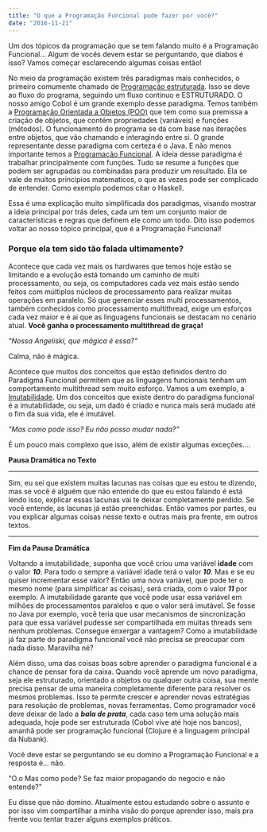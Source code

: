 ```yaml
---
title: "O que a Programação Funcional pode fazer por você?"
date: "2016-11-21"
---
```


Um dos tópicos da programação que se tem falando muito é a Programação Funcional... Algum de vocês devem estar se perguntando, que diabos é isso? Vamos começar esclarecendo algumas coisas então!

No meio da programação existem três paradigmas mais conhecidos, o primeiro comumente chamado de [Programação estruturada](http://www.fisica.ufjf.br/~sjfsato/fiscomp1/node23.html). Isso se deve ao fluxo do programa, seguindo um fluxo continuo e ESTRUTURADO. O nosso amigo Cobol é um grande exemplo desse paradigma. Temos também a [Programação Orientada a Objetos (POO)](http://www.ufjf.br/peteletrica/files/2012/10/Curso-Orienta%C3%A7%C3%A3o-a-objetos.pdf) que tem como sua premissa a criação de objetos, que contém propriedades (variáveis) e funções (métodos). O funcionamento do programa se dá com base nas iterações entre objetos, que vão chamando e interagindo entre si. O grande representante desse paradigma com certeza é o Java. E não menos importante temos a [Programação Funcional](http://www2.ic.uff.br/~bazilio/cursos/lp/material/ProgFuncional.pdf). A ideia desse paradigma é trabalhar principalmente com funções. Tudo se resume a funções que podem ser agrupadas ou combinadas para produzir um resultado. Ela se vale de muitos principios matematicos, o que as vezes pode ser complicado de entender. Como exemplo podemos citar o Haskell.

Essa é uma explicação muito simplificada dos paradigmas, visando mostrar a ideia principal por trás deles, cada um tem um conjunto maior de características e regras que definem ele como um todo. Dito isso podemos voltar ao nosso tópico principal, que é a Programação Funcional!

### **Porque ela tem sido tão falada ultimamente?**

Acontece que cada vez mais os hardwares que temos hoje estão se limitando e a evolução está tomando um caminho de multi processamento, ou seja, os computadores cada vez mais estão sendo feitos com múltiplos núcleos de processamento para realizar muitas operações em paralelo. Só que gerenciar esses multi processamentos, também conhecidos como processamento multithread, exige um esforços cada vez maior e é ai que as linguagens funcionais se destacam no cenário atual. **Você ganha o processamento multithread de graça!**

_"Nossa Angeliski, que mágica é essa?"_

Calma, não é mágica.

Acontece que muitos dos conceitos que estão definidos dentro do Paradigma Funcional permitem que as linguagens funcionais tenham um comportamento multithread sem muito esforço. Vamos a um exemplo, a [Imutabilidade](http://www.ibm.com/developerworks/library/j-ft4/). Um dos conceitos que existe dentro do paradigma funcional é a imutabilidade, ou seja, um dado é criado e nunca mais será mudado até o fim da sua vida, ele é imutável.

_"Mas como pode isso? Eu não posso mudar nada?"_

É um pouco mais complexo que isso, além de existir algumas exceções....

**Pausa Dramática no Texto**

* * *

Sim, eu sei que existem muitas lacunas nas coisas que eu estou te dizendo, mas se você é alguém que não entende do que eu estou falando é está lendo isso, explicar essas lacunas vai te deixar completamente perdido. Se você entende, as lacunas já estão preenchidas. Então vamos por partes, eu vou explicar algumas coisas nesse texto e outras mais pra frente, em outros textos.

* * *

**Fim da Pausa Dramática**

Voltando a imutabilidade, suponha que você criou uma variável **idade** com o valor _**10**_. Para todo o sempre a variável idade terá o valor _**10**_. Mas e se eu quiser incrementar esse valor? Então uma nova variável, que pode ter o mesmo nome (para simplificar as coisas), será criada, com o valor _**11**_ por exemplo. A imutabilidade garante que você pode usar essa variável em milhões de processamentos paralelos e que o valor será imutável. Se fosse no Java por exemplo, você teria que usar mecanismos de sincronização para que essa variável pudesse ser compartilhada em muitas threads sem nenhum problemas. Consegue enxergar a vantagem? Como a imutabilidade já faz parte do paradigma funcional você não precisa se preocupar com nada disso. Maravilha né?

Além disso, uma das coisas boas sobre aprender o paradigma funcional é a chance de pensar fora da caixa. Quando você aprende um novo paradigma, seja ele estruturado, orientado a objetos ou qualquer outra coisa, sua mente precisa pensar de uma maneira completamente diferente para resolver os mesmos problemas. Isso te permite crescer e aprender novas estratégias para resolução de problemas, novas ferramentas. Como programador você deve deixar de lado a _**bala de prata**_, cada caso tem uma solução mais adequada, hoje pode ser estruturada (Cobol vive até hoje nos bancos), amanhã pode ser programação funcional (Clojure é a linguagem principal da Nubank).

Você deve estar se perguntando se eu domino a Programação Funcional e a resposta é... não.

"O.o Mas como pode? Se faz maior propagando do negocio e não entende?"

Eu disse que não domino. Atualmente estou estudando sobre o assunto e por isso vim compartilhar a minha visão do porque aprender isso, mais pra frente vou tentar trazer alguns exemplos práticos.

<Signature />